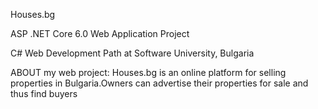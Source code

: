 Houses.bg

ASP .NET Core 6.0 Web Application Project

C# Web Development Path at Software University, Bulgaria

ABOUT my web project:
Houses.bg is an online platform for selling properties in Bulgaria.Owners can advertise their properties for sale and thus find buyers
